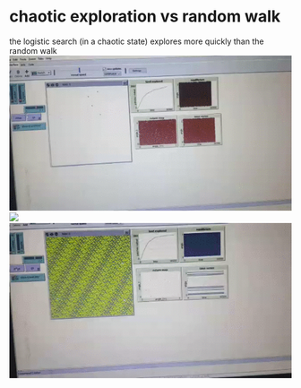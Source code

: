 # chaotic exploration vs random walk
the logistic search (in a chaotic state) explores more quickly than the random walk
![](https://raw.githubusercontent.com/mohammedterry/chaos/master/screenshots/chaos%20vs%20random.gif)
![](https://raw.githubusercontent.com/mohammedterry/chaos/master/screenshots/random.gif)
![](https://raw.githubusercontent.com/mohammedterry/chaos/master/screenshots/logistic.gif)
